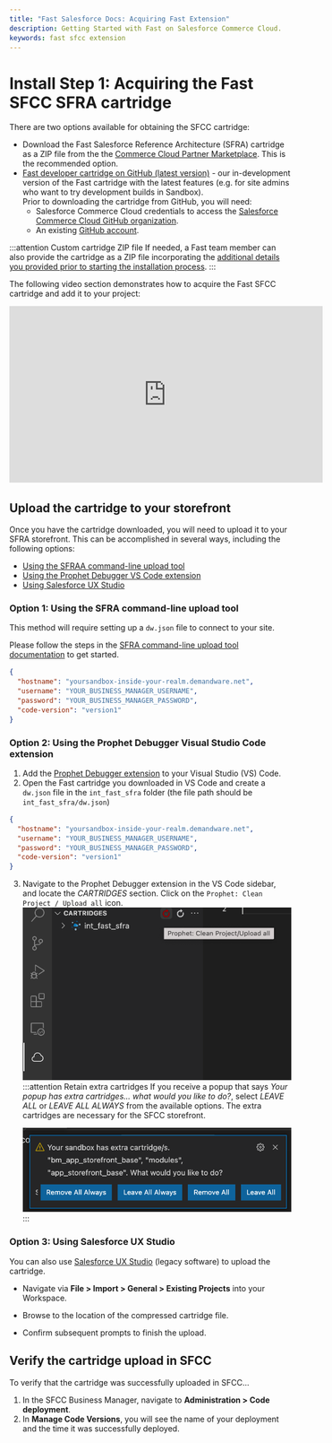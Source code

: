 ```yaml
---
title: "Fast Salesforce Docs: Acquiring Fast Extension"
description: Getting Started with Fast on Salesforce Commerce Cloud.
keywords: fast sfcc extension
---
```


# Install Step 1: Acquiring the Fast SFCC SFRA cartridge

There are two options available for obtaining the SFCC cartridge:

* Download the Fast Salesforce Reference Architecture (SFRA) cartridge as a ZIP file from the the [Commerce Cloud Partner Marketplace](https://www.salesforce.com/products/commerce-cloud/partner-marketplace/partners/fast-checkout/). This is the recommended option. 
* [Fast developer cartridge on GitHub (latest version)](https://github.com/fast-af/sfcc-integration/) - our in-development version of the Fast cartridge with the latest features (e.g. for site admins who want to try development builds in Sandbox).\
Prior to downloading the cartridge from GitHub, you will need:
    * Salesforce Commerce Cloud credentials to access the [Salesforce Commerce Cloud GitHub organization](https://github.com/orgs/SalesforceCommerceCloud/sso/sign_up).
    * An existing [GitHub account](https://github.com/join).

:::attention Custom cartridge ZIP file
If needed, a Fast team member can also provide the cartridge as a ZIP file incorporating the [additional details you provided prior to starting the installation process](../pre-install/requirements.md).
:::

The following video section demonstrates how to acquire the Fast SFCC cartridge and add it to your project:

<iframe
width="560"
height="315"
src="https://www.youtube-nocookie.com/embed/MVnZudopLMI?start=0&end=178"
title="YouTube video player"
frameborder="0"
allow="accelerometer; autoplay; clipboard-write; encrypted-media; gyroscope; picture-in-picture"
allowfullscreen>
</iframe>

## Upload the cartridge to your storefront

Once you have the cartridge downloaded, you will need to upload it to your SFRA storefront. This can be accomplished in several ways, including the following options:

* [Using the SFRAA command-line upload tool](#option-1-using-the-sfra-command-line-upload-tool)
* [Using the Prophet Debugger VS Code extension](#option-2-using-the-prophet-debugger-visual-studio-code-extension)
* [Using Salesforce UX Studio](#option-3-using-salesforce-ux-studio)

### Option 1: Using the SFRA command-line upload tool

This method will require setting up a `dw.json` file to connect to your site.

Please follow the steps in the [SFRA command-line upload tool documentation](https://documentation.b2c.commercecloud.salesforce.com/DOC1/topic/com.demandware.dochelp/content/b2c_commerce/topics/sfra/b2c_adding_custom_cartridges.html) to get started.

```json dw.json for SFRA command-line upload tool
{
  "hostname": "yoursandbox-inside-your-realm.demandware.net",
  "username": "YOUR_BUSINESS_MANAGER_USERNAME",
  "password": "YOUR_BUSINESS_MANAGER_PASSWORD",
  "code-version": "version1"
}
```

### Option 2: Using the Prophet Debugger Visual Studio Code extension

1. Add the [Prophet Debugger extension](https://marketplace.visualstudio.com/items?itemName=SqrTT.prophet) to your Visual Studio (VS) Code.
2. Open the Fast cartridge you downloaded in VS Code and create a `dw.json` file in the `int_fast_sfra` folder (the file path should be `int_fast_sfra/dw.json`)

```json dw.json for Prophet Debugger extension
{
  "hostname": "yoursandbox-inside-your-realm.demandware.net",
  "username": "YOUR_BUSINESS_MANAGER_USERNAME",
  "password": "YOUR_BUSINESS_MANAGER_PASSWORD",
  "code-version": "version1"
}
```

3. Navigate to the Prophet Debugger extension in the VS Code sidebar, and locate the _CARTRIDGES_ section. Click on the `Prophet: Clean Project / Upload all` icon.
   ![Prophet Upload Cartridges](./images/prophet_upload.png '#width=70%')
   :::attention Retain extra cartridges
   If you receive a popup that says _Your popup has extra cartridges... what would you like to do?_, select _LEAVE ALL_ or _LEAVE ALL ALWAYS_ from the available options. The extra cartridges are necessary for the SFCC storefront.

   ![Prophet Leave All Popup](./images/prophet_leave_all.png '#width=70%')
   :::

### Option 3: Using Salesforce UX Studio

You can also use [Salesforce UX Studio](https://documentation.b2c.commercecloud.salesforce.com/DOC1/topic/com.demandware.dochelp/LegacyDevDoc/UploadCartridges.html) (legacy software) to upload the cartridge.

- Navigate via **File > Import > General > Existing Projects** into your Workspace.

- Browse to the location of the compressed cartridge file.

- Confirm subsequent prompts to finish the upload.

## Verify the cartridge upload in SFCC

To verify that the cartridge was successfully uploaded in SFCC...

1. In the SFCC Business Manager, navigate to **Administration > Code deployment**.
2. In **Manage Code Versions**, you will see the name of your deployment and the time it was successfully deployed.  
